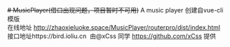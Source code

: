 ~~# MusicPlayer(借口出现问题，项目暂时不可用)~~
A music player 创建自vue-cli模版<br/>
在线地址 http://zhaoxieluoke.space/MusicPlayer/routerpro/dist/index.html<br>
接口地址https://bird.ioliu.cn  由@xCss 同学 https://github.com/xCss 提供
